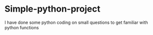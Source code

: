 # Simple-python-project
I have done some python coding on small questions to get familiar with python functions
